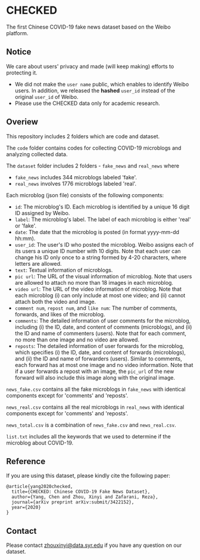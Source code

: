 # CHECKED
The first Chinese COVID-19 fake news dataset based on the Weibo platform.

## Notice
We care about users' privacy and made (will keep making) efforts to protecting it.
* We did not make the `user name` public, which enables to identify Weibo users. In addition, we released the **hashed** `user_id` instead of the original `user_id` of Weibo. 
* Please use the CHECKED data only for academic research.

## Overiew
This repository includes 2 folders which are code and dataset.

The `code` folder contains codes for collecting COVID-19 microblogs and analyzing collected data.

The `dataset` folder includes 2 folders - `fake_news` and `real_news` where 
* `fake_news`  includes 344 microblogs labeled 'fake'.
* `real_news` involves 1776 microblogs labeled 'real'.

Each microblog (json file) consists of the following components:
* `id`: The microblog's ID. Each microblog is identified by a unique 16 digit ID assigned by Weibo.
* `label`: The microblog's label. The label of each microblog is either 'real' or 'fake'.
* `date`: The date that the microblog is posted (in format yyyy-mm-dd hh:mm).
* `user_id`: The user's ID who posted the microblog. Weibo assigns each of its users a unique ID number with 10 digits. Note that each user can change his ID only once to a string formed by 4-20 characters, where letters are allowed.
* `text`: Textual information of microblogs.
* `pic url`: The URL of the visual information of microblog. Note that users are allowed to attach no more than 18 images in each microblog.
* `video url`: The URL of the video information of microblog. Note that each microblog (i) can only include at most one video; and (ii) cannot attach both the video and image.
* `comment num`, `repost num`, and `like num`: The number of comments, forwards, and likes of the microblog.
* `comments`: The detailed information of user comments for the microblog, including (i) the ID, date, and content of comments (microblogs), and (ii) the ID and name of commenters (users). Note that for each comment, no more than one image and no video are allowed.
* `reposts`: The detailed information of user forwards for the microblog, which specifies (i) the ID, date, and content of forwards (microblogs), and (ii) the ID and name of forwarders (users). Similar to comments, each forward has at most one image and no video information. Note that if a user forwards a repost with an image, the `pic_url` of the new forward will also include this image along with the original image.

`news_fake.csv` contains all the fake microblogs in `fake_news` with identical components except for 'comments' and 'reposts'.

`news_real.csv` contains all the real microblogs in `real_news` with identical components except for 'comments' and 'reposts'.

`news_total.csv` is a combination of `news_fake.csv` and `news_real.csv`.

`list.txt` includes all the keywords that we used to determine if the microblog about COVID-19.

## Reference
If you are using this dataset, please kindly cite the following paper:
~~~~
@article{yang2020checked,
  title={CHECKED: Chinese COVID-19 Fake News Dataset},
  author={Yang, Chen and Zhou, Xinyi and Zafarani, Reza},
  journal={arXiv preprint arXiv:submit/3422152},
  year={2020}
}
~~~~

## Contact
Please contact zhouxinyi@data.syr.edu if you have any question on our dataset.
